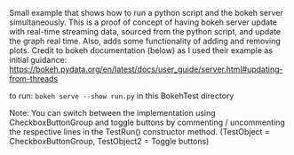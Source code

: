 Small example that shows how to run a python script and the bokeh server simultaneously. This is a proof of concept of 
having bokeh server update with real-time streaming data, sourced from the python script, and update the graph
real time. Also, adds some functionality of adding and removing plots.
Credit to bokeh documentation (below) as I used their example as initial guidance:
https://bokeh.pydata.org/en/latest/docs/user_guide/server.html#updating-from-threads

to run:
`bokeh serve --show run.py` in this BokehTest directory

Note:
You can switch between the implementation using CheckboxButtonGroup and toggle buttons
by commenting / uncommenting the respective lines in the TestRun() constructor method.
(TestObject = CheckboxButtonGroup, TestObject2 = Toggle buttons)
